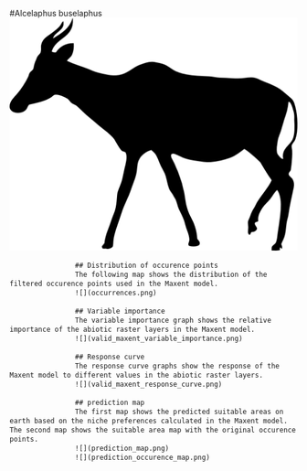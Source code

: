#Alcelaphus buselaphus ![](image_taxa.png)

                    ## Distribution of occurence points 
                    The following map shows the distribution of the filtered occurence points used in the Maxent model. 
                    ![](occurrences.png)
                    
                    ## Variable importance 
                    The variable importance graph shows the relative importance of the abiotic raster layers in the Maxent model. 
                    ![](valid_maxent_variable_importance.png)
                    
                    ## Response curve 
                    The response curve graphs show the response of the Maxent model to different values in the abiotic raster layers. 
                    ![](valid_maxent_response_curve.png)
                    
                    ## prediction map 
                    The first map shows the predicted suitable areas on earth based on the niche preferences calculated in the Maxent model. The second map shows the suitable area map with the original occurence points. 
                    ![](prediction_map.png)
                    ![](prediction_occurence_map.png)
